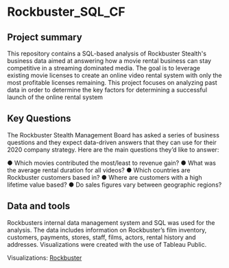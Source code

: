 # Rockbuster_SQL_CF

## Project summary 
This repository contains a SQL-based analysis of Rockbuster Stealth's business data aimed at answering how a movie rental business can stay competitive in a streaming dominated media. The goal is to leverage existing movie licenses to create an online video rental system with only the most profitable licenses remaining. This project focuses on analyzing past data in order to determine the key factors for determining a successful launch of the online rental system  

## Key Questions 
The Rockbuster Stealth Management Board has asked a series of business questions and they expect data-driven answers that they can use for their 2020 company strategy. Here are the main questions they’d like to answer:

● Which movies contributed the most/least to revenue gain?
● What was the average rental duration for all videos?
● Which countries are Rockbuster customers based in?
● Where are customers with a high lifetime value based?
● Do sales figures vary between geographic regions?

## Data and tools 
Rockbusters internal data management system and SQL was used for the analysis. The data includes information on Rockbuster’s film inventory, customers, payments, stores, staff, films, actors, rental history and addresses. Visualizations were created with the use of Tableau Public.

Visualizations: [Rockbuster](https://public.tableau.com/app/profile/nicholas.martinez8501/viz/Rockbuster_17339982869560/CountriesbyCustomers)

